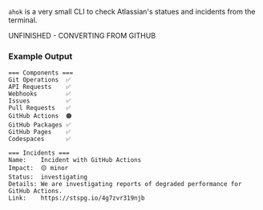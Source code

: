 `ahok` is a very small CLI to check Atlassian's statues and incidents from the terminal.

UNFINISHED - CONVERTING FROM GITHUB

### Example Output
```
=== Components ===
Git Operations  ✅
API Requests    ✅
Webhooks        ✅
Issues          ✅
Pull Requests   ✅
GitHub Actions  🟠
GitHub Packages ✅
GitHub Pages    ✅
Codespaces      ✅

=== Incidents ===
Name:    Incident with GitHub Actions
Impact:  🟡 minor
Status:  investigating
Details: We are investigating reports of degraded performance for GitHub Actions.
Link:    https://stspg.io/4g7zvr319njb
```

